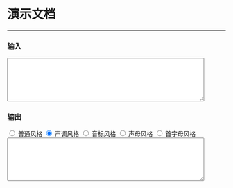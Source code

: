 # 演示文档

---

<style>
textarea{width:90%; height:100px;}
</style>

### 输入

<div>
  <textarea id="input"></textarea>
</div>

### 输出

<div>
  <input type="radio" name="style" id="style-normal" value="STYLE_NORMAL" />
  <label for="style-normal">普通风格</label>
  <input type="radio" name="style" id="style-tone" value="STYLE_TONE" checked />
  <label for="style-tone">声调风格</label>
  <input type="radio" name="style" id="style-tone2" value="STYLE_TONE2" />
  <label for="style-tone2">音标风格</label>
  <input type="radio" name="style" id="style-initials" value="STYLE_INITIALS" />
  <label for="style-initials">声母风格</label>
  <input type="radio" name="style" id="style-first-letter" value="STYLE_FIRST_LETTER" />
  <label for="style-first-letter">首字母风格</label>
</div>
<div>
  <textarea readonly id="output"></textarea>
</div>


<script>
seajs.use('pinyin', function(pinyin){

  var $ = function(id){return document.getElementById(id);}
  var styles = document.getElementsByName("style");

  function build(){
    var han = $("input").value;
    var style = "STYLE_TONE";
    for(var i=0,l=styles.length; i<l; i++){
      if(styles[i].checked){
        style = styles[i].value;
      }
    }
    $("output").value = pinyin(han, {
      style: pinyin[style]
    }).join(" ");
  };

  $("input").onkeyup = build;
  for(var i=0,l=styles.length; i<l; i++){
    styles[i].onclick = build;
  }
});
</script>
